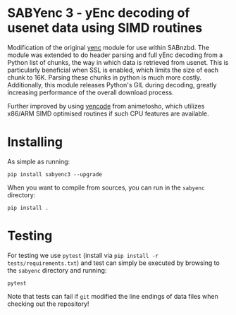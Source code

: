 SABYenc 3 - yEnc decoding of usenet data using SIMD routines
===============================

Modification of the original [yenc](https://pypi.org/project/yenc/) module for use within SABnzbd.
The module was extended to do header parsing and full yEnc decoding from a Python
list of chunks, the way in which data is retrieved from usenet.
This is particularly beneficial when SSL is enabled, which limits the size of each chunk to 16K. Parsing these chunks in python is much more costly.
Additionally, this module releases Python's GIL during decoding, greatly increasing performance of the overall download process.

Further improved by using [yencode](https://github.com/animetosho/node-yencode) from animetosho, which utilizes x86/ARM SIMD optimised routines if such CPU features are available.

Installing
===============================
As simple as running:
```
pip install sabyenc3 --upgrade
```
When you want to compile from sources, you can run in the `sabyenc` directory:
```
pip install .
```

Testing
===============================
For testing we use `pytest` (install via `pip install -r tests/requirements.txt`) and test can simply be executed by browsing to the `sabyenc` directory and running:
```
pytest
```
Note that tests can fail if `git` modified the line endings of data files when checking out the repository!
